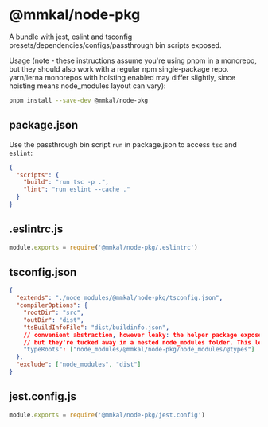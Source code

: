 # @mmkal/node-pkg

A bundle with jest, eslint and tsconfig presets/dependencies/configs/passthrough bin scripts exposed.

Usage (note - these instructions assume you're using pnpm in a monorepo, but they should also work with a regular npm single-package repo. yarn/lerna monorepos with hoisting enabled may differ slightly, since hoisting means node_modules layout can vary):

```bash
pnpm install --save-dev @mmkal/node-pkg
```

## package.json

Use the passthrough bin script `run` in package.json to access `tsc` and `eslint`:

```json
{
  "scripts": {
    "build": "run tsc -p .",
    "lint": "run eslint --cache ."
  }
}
```

## .eslintrc.js

```js
module.exports = require('@mmkal/node-pkg/.eslintrc')
```

## tsconfig.json

```json
{
  "extends": "./node_modules/@mmkal/node-pkg/tsconfig.json",
  "compilerOptions": {
    "rootDir": "src",
    "outDir": "dist",
    "tsBuildInfoFile": "dist/buildinfo.json",
    // convenient abstraction, however leaky: the helper package exposes node and jest types
    // but they're tucked away in a nested node_modules folder. This lets them be used
    "typeRoots": ["node_modules/@mmkal/node-pkg/node_modules/@types"]
  },
  "exclude": ["node_modules", "dist"]
}
```

## jest.config.js

```js
module.exports = require('@mmkal/node-pkg/jest.config')
```
